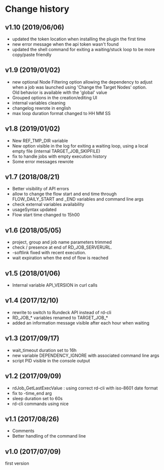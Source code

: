 Change history
======

v1.10 (2019/06/06)
------

- updated the token location when installing the plugin the first time
- new error message when the api token wasn't found
- updated the shell command for exiting a waiting/stuck loop to be more copy/paste friendly


v1.9 (2019/01/02)
------

- new optional Node Filtering option allowing the dependency to adjust when a job was launched using 'Change the Target Nodes' option.  
  Old behavior is available with the 'global' value
- Grouped options  in the creation/editing UI
- internal variables cleaning
- changelog rewrote in english
- max loop duration format changed to HH MM SS

v1.8 (2019/01/02)
------

- New REF_TMP_DIR variable
- New option visible in the log for exiting a waiting loop, using a local empty file  (internal TARGET_JOB_SKIPFILE)
- fix to handle jobs with empty execution history
- Some error messages rewrote


v1.7 (2018/08/21)
------

- Better visibility of API errors
- allow to change the flow start and end time through FLOW_DAILY_START and _END variables and command line args
- check external variables availability
- usageSyntax updated
- Flow start time changed to 15h00


v1.6 (2018/05/05)
------

- project, group and job name parameters trimmed
- check / presence at end of RD_JOB_SERVERURL.
- -softlink fixed with recent execution.
- wait expiration when the end of flow is reached


v1.5 (2018/01/06)
------

- Internal variable API_VERSION in curl calls


v1.4 (2017/12/10)
------

- rewrite to switch to Rundeck API instead of rd-cli
- RD_JOB_* variables renamed to TARGET_JOB_*
- added an information message visible after each hour when waiting


v1.3 (2017/09/17)
------

- wait_timeout duration set to 16h 
- new variable DEPENDENCY_IGNORE with associated command line args
- script PID visible in the console output


v1.2 (2017/09/09)
------

- rdJob_GetLastExecValue : using correct rd-cli with iso-8601 date format 
- fix to -time_end arg
- sleep duration set to 60s
- rd-cli commands using nice


v1.1 (2017/08/26)
------

- Comments 
- Better handling of the command line


v1.0 (2017/07/09)
------

first version
